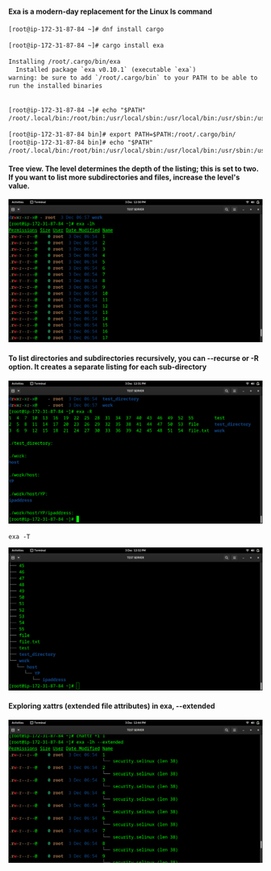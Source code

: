  #### Exa is a modern-day replacement for the Linux ls command
 
 
 ```
 [root@ip-172-31-87-84 ~]# dnf install cargo

[root@ip-172-31-87-84 ~]# cargo install exa

Installing /root/.cargo/bin/exa
   Installed package `exa v0.10.1` (executable `exa`)
warning: be sure to add `/root/.cargo/bin` to your PATH to be able to run the installed binaries


[root@ip-172-31-87-84 ~]# echo "$PATH"
/root/.local/bin:/root/bin:/usr/local/sbin:/usr/local/bin:/usr/sbin:/usr/bin

[root@ip-172-31-87-84 bin]# export PATH=$PATH:/root/.cargo/bin/
[root@ip-172-31-87-84 bin]# echo "$PATH"
/root/.local/bin:/root/bin:/usr/local/sbin:/usr/local/bin:/usr/sbin:/usr/bin:/root/.cargo/bin/

```
 #### Tree view. The level determines the depth of the listing; this is set to two. If you want to list more subdirectories and files, increase the level's value.

![exa1](https://github.com/Tuttu7/exa-/blob/main/Screenshot%20from%202022-12-03%2012-30-27.png)


 #### To list directories and subdirectories recursively, you can --recurse or -R option. It creates a separate listing for each sub-directory

![exa2](https://github.com/Tuttu7/exa-/blob/main/Screenshot%20from%202022-12-03%2012-31-47.png)

```
exa -T
```

![exa2](https://github.com/Tuttu7/exa-/blob/main/Screenshot%20from%202022-12-03%2012-32-20.png)


#### Exploring xattrs (extended file attributes) in exa, --extended 

![exa3](https://github.com/Tuttu7/exa-/blob/main/Screenshot%20from%202022-12-03%2012-44-36.png)

